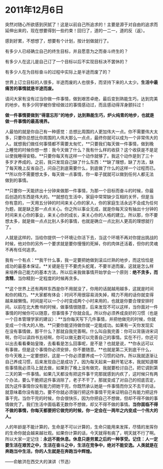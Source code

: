 # 2011年12月6日

突然对随心所欲感到厌腻了！这是以前自己所追求的！主要是源于对自由的追求而延伸出来的，现在想要得到一些约束！回归了，道的一二一，道的反（返）。

感到好累，不想想了，想要有个计划，按计划做就行了。

有多少人已经确立自己的终生目标，并且愿意为之而奋斗终生的？

有多少人在这儿是自己订了一个目标以后不实现目标决不罢休的？

有多少人在为目标奋斗的过程中实际上是半途而废了的？

世界上订立目标的人很多，半途而废的人也很多，而坚持下来的人太少。**生活中最痛苦的事情就是半途而废。**

请问大家有没有过当你做一件事情，做到艰苦卓绝，最后变到熟能生巧，达到完美的地步。有多少同学被你曾经做过的事情感动过，而且感动得浑身颤抖过！

**做一件事情要做到“得意忘形”的地步，达到熟能生巧，炉火纯青的地步，也就是做一件事情的最高境界。**

人最怕的就是你自己有一种感觉：总想比周围的人更加伟大一点。你不需要伟大太多，只要你总想比你周围的人伟大那么一点点，最终你就可以成为一个非常伟大的人。就想我们做任何事情都不需要太匆忙，**只要我们每天做一件事情，做到晚上睡觉的时候你想一想：我今天做了什么？我有什么样的收获？这个收获是不是足以使我睡得安稳。**只要你每天有这样一个动作就够了。我这个动作是到了三十多岁才养成的。之前，我只发现自己缺了什么东西：**缺了理想，缺了方法，缺了每天晚上反省自己，问自己到底需要什么，到底做了什么的这样一个过程而已。**所以你不需要想太多，每天做一点事情，你一辈子就就可以做到任何人都无法做到的事情。

**只要你一天能挤出十分钟来做那一件事情，为那一个目标而奋斗的时候，你最后创造的东西是伟大的。**就想在生活中，家庭中常常缺少互相的关怀，但是当你有意的，一天用五分钟的时间来关心你的家人，你的家庭生活永远不会成为任何为题，就是缺乏那一点点关心。你之所以事业无成，就是你每天没有抽出十分钟的时间来关心你的事业，来关心你的成长，来关心你的人格的建立。所以那，你不要想太多，就是做一点点比别人多的事情，也就是确立一点比别人更高的理想就行了。

人就是这样的，当给你提供一个环境让你活下去，当这个环境不再对你提出挑战的时候，他对你的另外一个要求就是要你慢慢的死掉，你的肉体还活着，但你的灵魂不再有任何追求。

我有一个有点：**我干什么事，我一定要把她做到滚瓜烂熟的地步，而这恰恰是成功的最基本保证。**关键是在于不要虎头蛇尾，不要半途而废。这就是怎么样来培养自己能力的基本方法，所以后来我做事情开始学会一个原则：**绝不贪多，而贪精**，当你精到一定程度的时候再贪多。

**这个世界上还有两样东西是你不用就没了，你用的话就越用越多，这就是时间和你的精力。**大家都有体会：时间不用很容易消失掉，精力不用的话你就变得越来越懒惰。时间是可以一个小时变成两个小时来用的，也就是你要合理安排时间。以前在北大教书的时候，做事情很随意，后来发现不可以这样，当你面对一件事情的时候你可以随意，但事情多了你就会乱。所以你必须养成良好的习惯（也是一个日本管理学家的建议）：**当你每天写下几件事情，并把他做完的时候，你就变成一个伟大的人物。**只要你能坚持做你就一定能成功。如果有一天你发现实在没有事情做，那干什么？那就自我完善啊。什么叫自我完善：你可以背唐诗宋词啊，你可以读四书五经啊，你可以做无数可以完善自己的事情。实在不行，你还可以出去看看秦始皇陵，去看看是怎么回事呢，是不是？也就是说，**你永远可以有事做，但是这个事情你必须安排，你不要随意。**也就是第二天到底干什么，你今天晚上一定要想好。这是一个你必须要养成一个习惯的动作。所以我就逐渐让自己养成习惯，后来发现自己是成功了。因为每天起来一翻开笔记本，我就知道哪些事情我必须马上就去做，如果到了晚上没有做完，我就要检讨自己，把它调到第二天的第一件事情。如果几天都没有把这件事干完那就感到内疚了，这时候只有两个办法，要么干脆把这件事消除了，老子不干了。那就变成了对自己的彻底否定，因为这件事情你没有能力把她干完，你既然承认她是一件事情而你又不去干的话，就意味着你没有能力。要不你就必须强行把这件事情干完来证明自己有能力把这件事干完。当你干完的时候，你会很快乐，因为你把自己不想做，但却不得不做的事情做完了。我们生活中面临着无数你不想做，却又不得不做的事情。**当你面临不得不做的事情，你每天都要把它做完的时候，你一定会在一两年之内变成一个伟大的人。**

人的年龄是不能计算的，生命是不可以计算的，生命只能用来发挥，尽情的发挥你的生命你就会越来越壮观。如果你计算的话，今天就得有病了，明天就不行了啊。所以大家一定记住：**永远不能休息。休息只是劳累之后的一种享受。记住：人一定要生活在艰苦之中，生活在奋斗之中，生活在竞争中，绝对不能安逸。人类就是在奔跑当中生活，你的人生就是在奔跑当中辉煌。**

——俞敏洪在西交大的演讲（节选）























